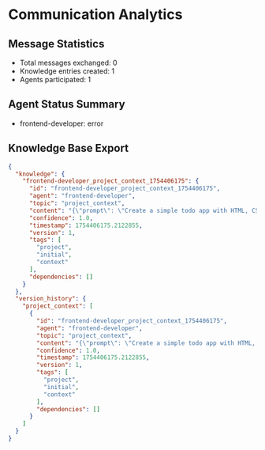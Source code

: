 
# Communication Analytics

## Message Statistics
- Total messages exchanged: 0
- Knowledge entries created: 1
- Agents participated: 1

## Agent Status Summary
- frontend-developer: error

## Knowledge Base Export
```json
{
  "knowledge": {
    "frontend-developer_project_context_1754406175": {
      "id": "frontend-developer_project_context_1754406175",
      "agent": "frontend-developer",
      "topic": "project_context",
      "content": "{\"prompt\": \"Create a simple todo app with HTML, CSS, and JavaScript\", \"repo_name\": \"create-a-simple-todo-app-with-html-css-a-1754406148\", \"timestamp\": 1754406175.2122855}",
      "confidence": 1.0,
      "timestamp": 1754406175.2122855,
      "version": 1,
      "tags": [
        "project",
        "initial",
        "context"
      ],
      "dependencies": []
    }
  },
  "version_history": {
    "project_context": [
      {
        "id": "frontend-developer_project_context_1754406175",
        "agent": "frontend-developer",
        "topic": "project_context",
        "content": "{\"prompt\": \"Create a simple todo app with HTML, CSS, and JavaScript\", \"repo_name\": \"create-a-simple-todo-app-with-html-css-a-1754406148\", \"timestamp\": 1754406175.2122855}",
        "confidence": 1.0,
        "timestamp": 1754406175.2122855,
        "version": 1,
        "tags": [
          "project",
          "initial",
          "context"
        ],
        "dependencies": []
      }
    ]
  }
}
```